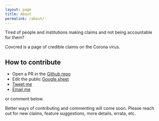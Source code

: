 ```yaml
---
layout: page
title: About
permalink: /about/
---
```


Tired of people and institutions making claims and not being accountable for them?

Covcred is a page of credible claims on the Corona virus.

## How to contribute

- Open a PR in the [Github repo](https://github.com/oskarth/covcred)
- Edit the public [Google sheet](https://bit.ly/corona-claims)
- [Tweet me](https://twitter.com/oskarth)
- [Email me](mailto:me+covcred@oskarth.com)

or comment below.

Better ways of contributing and commenting will come soon. Please reach out for new claims, feature suggestions, more details, errata, etc.

<div id="commento"></div><script src="https://cdn.commento.io/js/commento.js"></script> 
